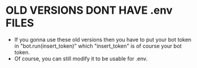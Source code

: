 # OLD VERSIONS DONT HAVE .env FILES
- If you gonna use these old versions then you have to put your bot token in "bot.run(insert_token)" which "insert_token" is of course your bot token.
- Of course, you can still modify it to be usable for .env.
